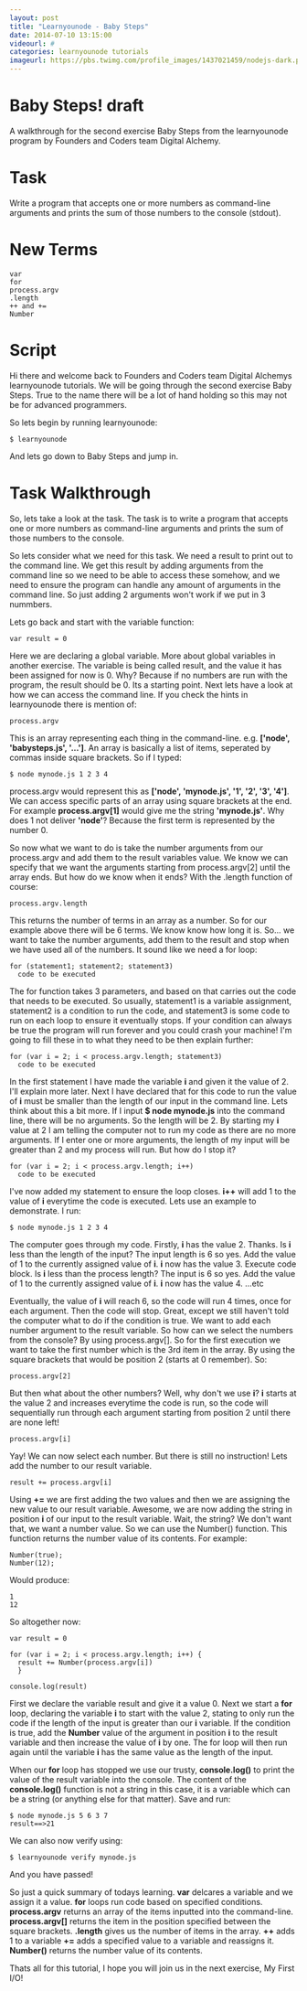 ```yaml
---
layout: post
title: "Learnyounode - Baby Steps"
date: 2014-07-10 13:15:00
videourl: #
categories: learnyounode tutorials
imageurl: https://pbs.twimg.com/profile_images/1437021459/nodejs-dark.png
---
```

# Baby Steps! draft

A walkthrough for the second exercise Baby Steps from the learnyounode program by Founders and Coders team Digital Alchemy. 

# Task
Write a program that accepts one or more numbers as command-line arguments and prints the sum of those numbers to the console (stdout).

# New Terms
    var
    for
    process.argv
    .length
    ++ and +=
    Number

# Script
Hi there and welcome back to Founders and Coders team Digital Alchemys learnyounode tutorials. We will be going through the second exercise Baby Steps. True to the name there will be a lot of hand holding so this may not be for advanced programmers. 

So lets begin by running learnyounode:

    $ learnyounode

And lets go down to Baby Steps and jump in.   

# Task Walkthrough
So, lets take a look at the task. The task is to write a program that accepts one or more numbers as command-line arguments and prints the sum of those numbers to the console. 

So lets consider what we need for this task. We need a result to print out to the command line. We get this result by adding arguments from the command line so we need to be able to access these somehow, and we need to ensure the program can handle any amount of arguments in the command line. So just adding 2 arguments won't work if we put in 3 nummbers.

Lets go back and start with the variable function:

    var result = 0
    
Here we are declaring a global variable. More about global variables in another exercise. The variable is being called result, and the value it has been assigned for now is 0. Why? Because if no numbers are run with the program, the result should be 0. Its a starting point. Next lets have a look at how we can access the command line. If you check the hints in learnyounode there is mention of:

    process.argv
    
This is an array representing each thing in the command-line. e.g. **['node', 'babysteps.js', '...']**. An array is basically a list of items, seperated by commas inside square brackets. So if I typed: 

    $ node mynode.js 1 2 3 4 

process.argv would represent this as **['node', 'mynode.js', '1', '2', '3', '4']**. We can access specific parts of an array using square brackets at the end. For example **process.argv[1]** would give me the string **'mynode.js'**. Why does 1 not deliver **'node'**? Because the first term is represented by the number 0.    

So now what we want to do is take the number arguments from our process.argv and add them to the result variables value. We know we can specify that we want the arguments starting from process.argv[2] until the array ends. But how do we know when it ends? With the .length function of course:

    process.argv.length
    
This returns the number of terms in an array as a number. So for our example above there will be 6 terms. We know know how long it is. So... we want to take the number arguments, add them to the result and stop when we have used all of the numbers. It sound like we need a for loop:

    for (statement1; statement2; statement3)
      code to be executed
      
The for function takes 3 parameters, and based on that carries out the code that needs to be executed. So usually, statement1 is a variable assignment, statement2 is a condition to run the code, and statement3 is some code to run on each loop to ensure it eventually stops. If your condition can always be true the program will run forever and you could crash your machine! I'm going to fill these in to what they need to be then explain further:

    for (var i = 2; i < process.argv.length; statement3)
      code to be executed
      
In the first statement I have made the variable **i** and given it the value of 2. I'll explain more later. Next I have declared that for this code to run the value of **i** must be smaller than the length of our input in the command line. Lets think about this a bit more. If I input **$ node mynode.js** into the command line, there will be no arguments. So the length will be 2. By starting my **i** value at 2 I am telling the computer not to run my code as there are no more arguments. If I enter one or more arguments, the length of my input will be greater than 2 and my process will run. But how do I stop it? 

    for (var i = 2; i < process.argv.length; i++)
      code to be executed
      
I've now added my statement to ensure the loop closes. **i++** will add 1 to the value of **i** everytime the code is executed. Lets use an example to demonstrate. I run:

    $ node mynode.js 1 2 3 4
    
The computer goes through my code. Firstly, **i** has the value 2. Thanks. Is **i** less than the length of the input? The input length is 6 so yes. Add the value of 1 to the currently assigned value of **i**. **i** now has the value 3. Execute code block. Is **i** less than the process length? The input is 6 so yes. Add the value of 1 to the currently assigned value of **i**. **i** now has the value 4. ...etc

Eventually, the value of **i** will reach 6, so the code will run 4 times, once for each argument. Then the code will stop. Great, except we still haven't told the computer what to do if the condition is true. We want to add each number argument to the result variable. So how can we select the numbers from the console? By using process.argv[]. So for the first execution we want to take the first number which is the 3rd item in the array. By using the square brackets that would be position 2 (starts at 0 remember). So:

    process.argv[2]
    
But then what about the other numbers? Well, why don't we use **i**? **i** starts at the value 2 and increases everytime the code is run, so the code will sequentially run through each argument starting from position 2 until there are none left!

    process.argv[i]
    
Yay! We can now select each number. But there is still no instruction! Lets add the number to our result variable.

    result += process.argv[i]
    
Using **+=** we are first adding the two values and then we are assigning the new value to our result variable. Awesome, we are now adding the string in position **i** of our input to the result variable. Wait, the string? We don't want that, we want a number value. So we can use the Number() function. This function returns the number value of its contents. For example:

    Number(true);
    Number(12);
    
Would produce:

    1
    12
    
So altogether now:

    var result = 0
    
    for (var i = 2; i < process.argv.length; i++) {
      result += Number(process.argv[i])
      }
      
    console.log(result)
    
First we declare the variable result and give it a value 0. Next we start a **for** loop, declaring the variable **i** to start with the value 2, stating to only run the code if the length of the input is greater than our **i** variable. If the condition is true, add the **Number** value of the argument in position **i** to the result variable and then increase the value of **i** by one. The for loop will then run again until the variable **i** has the same value as the length of the input. 

When our **for** loop has stopped we use our trusty, **console.log()** to print the value of the result variable into the console. The content of the **console.log()** function is not a string in this case, it is a variable which can be a string (or anything else for that matter). Save and run:

    $ node mynode.js 5 6 3 7
    result==>21
    
We can also now verify using:

    $ learnyounode verify mynode.js
    
And you have passed! 

So just a quick summary of todays learning. **var** delcares a variable and we assign it a value. **for** loops run code based on specified conditions. **process.argv** returns an array of the items inputted into the command-line. **process.argv[]** returns the item in the position specified between the square brackets. **.length** gives us the number of items in the array. **++** adds 1 to a variable **+=** adds a specified value to a variable and reassigns it. **Number()** returns the number value of its contents.

Thats all for this tutorial, I hope you will join us in the next exercise, My First I/O!
